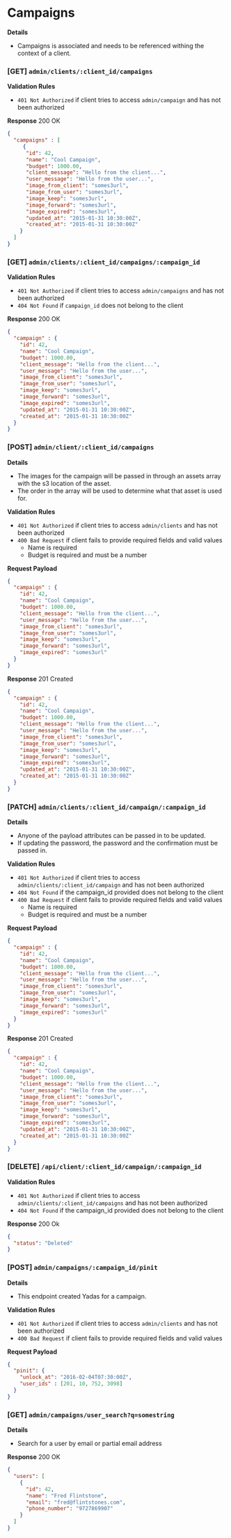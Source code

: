 # Campaigns

__Details__
 - Campaigns is associated and needs to be referenced withing the context of a client.

### [GET] `admin/clients/:client_id/campaigns`

__Validation Rules__
 - `401 Not Authorized` if client tries to access `admin/campaign` and has not been authorized

__Response__ 200 OK

```json
{
  "campaigns" : [
     {
      "id": 42,
      "name": "Cool Campaign",
      "budget": 1000.00,
      "client_message": "Hello from the client...",
      "user_message": "Hello from the user...",
      "image_from_client": "somes3url",
      "image_from_user": "somes3url",
      "image_keep": "somes3url",
      "image_forward": "somes3url",
      "image_expired": "somes3url",
      "updated_at": "2015-01-31 10:30:00Z",
      "created_at": "2015-01-31 10:30:00Z"
    }
  ]
}
```

### [GET] `admin/clients/:client_id/campaigns/:campaign_id`

__Validation Rules__
 - `401 Not Authorized` if client tries to access `admin/campaigns` and has not been authorized
 - `404 Not Found` if `campaign_id` does not belong to the client

__Response__ 200 OK

```json
{
  "campaign" : {
    "id": 42,
    "name": "Cool Campaign",
    "budget": 1000.00,
    "client_message": "Hello from the client...",
    "user_message": "Hello from the user...",
    "image_from_client": "somes3url",
    "image_from_user": "somes3url",
    "image_keep": "somes3url",
    "image_forward": "somes3url",
    "image_expired": "somes3url",
    "updated_at": "2015-01-31 10:30:00Z",
    "created_at": "2015-01-31 10:30:00Z"
  }
}
```

### [POST] `admin/client/:client_id/campaigns`

__Details__
  - The images for the campaign will be passed in through an assets array with the s3 location of the asset.
  - The order in the array will be used to determine what that asset is used for.

__Validation Rules__
  - `401 Not Authorized` if client tries to access `admin/clients` and has not been authorized
  - `400 Bad Request` if client fails to provide required fields and valid values
    + Name is required
    + Budget is required and must be a number

__Request Payload__
```json
{
  "campaign" : {
    "id": 42,
    "name": "Cool Campaign",
    "budget": 1000.00,
    "client_message": "Hello from the client...",
    "user_message": "Hello from the user...",
    "image_from_client": "somes3url",
    "image_from_user": "somes3url",
    "image_keep": "somes3url",
    "image_forward": "somes3url",
    "image_expired": "somes3url"
  }
}
```

__Response__ 201 Created
```json
{
  "campaign" : {
    "id": 42,
    "name": "Cool Campaign",
    "budget": 1000.00,
    "client_message": "Hello from the client...",
    "user_message": "Hello from the user...",
    "image_from_client": "somes3url",
    "image_from_user": "somes3url",
    "image_keep": "somes3url",
    "image_forward": "somes3url",
    "image_expired": "somes3url",
    "updated_at": "2015-01-31 10:30:00Z",
    "created_at": "2015-01-31 10:30:00Z"
  }
}
```

### [PATCH] `admin/clients/:client_id/campaign/:campaign_id`

__Details__
  - Anyone of the payload attributes can be passed in to be updated.
  - If updating the password, the password and the confirmation must be passed in.

__Validation Rules__
  - `401 Not Authorized` if client tries to access `admin/clients/:client_id/campaign` and has not been authorized
  - `404 Not Found` if the campaign_id provided does not belong to the client
  - `400 Bad Request` if client fails to provide required fields and valid values
    + Name is required
    + Budget is required and must be a number

__Request Payload__
```json
{
  "campaign" : {
    "id": 42,
    "name": "Cool Campaign",
    "budget": 1000.00,
    "client_message": "Hello from the client...",
    "user_message": "Hello from the user...",
    "image_from_client": "somes3url",
    "image_from_user": "somes3url",
    "image_keep": "somes3url",
    "image_forward": "somes3url",
    "image_expired": "somes3url"
  }
}
```

__Response__ 201 Created
```json
{
  "campaign" : {
    "id": 42,
    "name": "Cool Campaign",
    "budget": 1000.00,
    "client_message": "Hello from the client...",
    "user_message": "Hello from the user...",
    "image_from_client": "somes3url",
    "image_from_user": "somes3url",
    "image_keep": "somes3url",
    "image_forward": "somes3url",
    "image_expired": "somes3url",
    "updated_at": "2015-01-31 10:30:00Z",
    "created_at": "2015-01-31 10:30:00Z"
  }
}
```

### [DELETE] `/api/client/:client_id/campaign/:campaign_id`

__Validation Rules__
  - `401 Not Authorized` if client tries to access `admin/clients/:client_id/campaigns` and has not been authorized
  - `404 Not Found` if the campaign_id provided does not belong to the client

__Response__ 200 Ok
```json
{
  "status": "Deleted" 
}
```


### [POST] `admin/campaigns/:campaign_id/pinit`

__Details__
  - This endpoint created Yadas for a campaign.

__Validation Rules__
  - `401 Not Authorized` if client tries to access `admin/clients` and has not been authorized
  - `400 Bad Request` if client fails to provide required fields and valid values

__Request Payload__
```json
{
  "pinit": {
    "unlock_at": "2016-02-04T07:30:00Z",
    "user_ids" : [201, 10, 752, 3098]
  }
}
```

### [GET] `admin/campaigns/user_search?q=somestring`

__Details__
  - Search for a user by email or partial email address

__Response__ 200 OK
```json
{
  "users": [
    {
      "id": 42,
      "name": "Fred Flintstone",
      "email": "fred@flintstones.com",
      "phone_number": "9727869907"
    }
  ]
}
```
